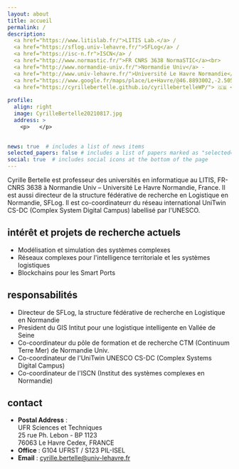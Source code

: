 ```yaml
---
layout: about
title: accueil
permalink: /
description: 
  <a href="https://www.litislab.fr/">LITIS Lab.</a> /  
  <a href="https://sflog.univ-lehavre.fr/">SFLog</a> / 
  <a href="https://isc-n.fr">ISCN</a> /  
  <a href="http://www.normastic.fr/">FR CNRS 3638 NormaSTIC</a><br>
  <a href="http://www.normandie-univ.fr/">Normandie Univ</a> - 
  <a href="http://www.univ-lehavre.fr/">Université Le Havre Normandie</a> - 
  <a href="https://www.google.fr/maps/place/Le+Havre/@46.8893002,-2.5055358,6z/data=!4m5!3m4!1s0x47e02f2395218b7d:0x5bc1867aaf33af12!8m2!3d49.49437!4d0.107929">France<br><br>
  <a href="https://cyrillebertelle.github.io/cyrillebertelleWP/"> 🇬🇧 <b>English version of this website </b> </a><br>
  
profile:
  align: right
  image: CyrilleBertelle20210817.jpg
  address: >
    <p>   </p>
    

news: true  # includes a list of news items
selected_papers: false # includes a list of papers marked as "selected={true}"
social: true  # includes social icons at the bottom of the page
---
```


Cyrille Bertelle est professeur des universités en informatique au LITIS, FR-CNRS 3638 à Normandie Univ – Université Le Havre Normandie, France. Il est aussi directeur de la structure fédérative de recherche en Logistique en Normandie, SFLog. Il est co-coordinateurr du réseau international UniTwin CS-DC (Complex System Digital Campus) labellisé par l'UNESCO.  
   
   
## intérêt et projets de recherche actuels
- Modélisation et simulation des systèmes complexes
- Réseaux complexes pour l'intelligence territoriale et les systèmes logistiques
- Blockchains pour les Smart Ports  
  
  
## responsabilités
- Directeur de SFLog, la structure fédérative de recherche en Logistique en Normandie
- President du GIS Intitut pour une logistique intelligente en Vallée de Seine
- Co-coordinateur du pôle de formation et de recherche CTM (Continuum Terre Mer) de Normandie Univ.
- Co-coordinateur de l'UniTwin UNESCO CS-DC (Complex Systems Digital Campus)
- Co-coordinateur de l'ISCN (Institut des systèmes complexes en Normandie)

## contact
- **Postal Address** :  
    UFR Sciences et Techniques  
    25 rue Ph. Lebon - BP  1123  
    76063 Le Havre Cedex, FRANCE
- **Office** : G104 UFRST / S123 PIL-ISEL
- **Email** : [cyrille.bertelle@univ-lehavre.fr](mailto:cyrille.bertelle@univ-lehavre.fr) 
  
<!-- Write your biography here. Tell the world about yourself. Link to your favorite [subreddit](http://reddit.com){:target="\_blank"}. You can put a picture in, too. The code is already in, just name your picture `prof_pic.jpg` and put it in the `img/` folder.

Put your address / P.O. box / other info right below your picture. You can also disable any these elements by editing `profile` property of the YAML header of your `_pages/about.md`. Edit `_bibliography/papers.bib` and Jekyll will render your [publications page](/al-folio/publications/) automatically.

Link to your social media connections, too. This theme is set up to use [Font Awesome icons](http://fortawesome.github.io/Font-Awesome/){:target="\_blank"} and [Academicons](https://jpswalsh.github.io/academicons/){:target="\_blank"}, like the ones below. Add your Facebook, Twitter, LinkedIn, Google Scholar, or just disable all of them.
-->
